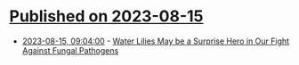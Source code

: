 # [Published on 2023-08-15](index.md)

* [2023-08-15, 09:04:00](https://soylentnews.org/article.pl?sid=23/08/14/0254203&from=rss) - [Water Lilies May be a Surprise Hero in Our Fight Against Fungal Pathogens](https://soylentnews.org/article.pl?sid=23/08/14/0254203&from=rss)
